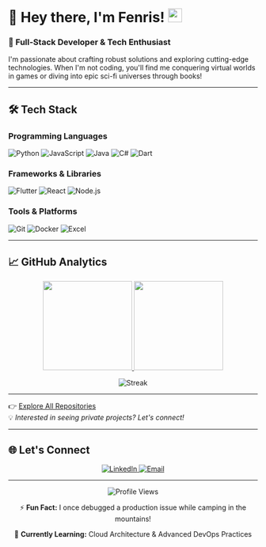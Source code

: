 # 👋 Hey there, I'm Fenris! <img src="https://media.giphy.com/media/hvRJCLFzcasrR4ia7z/giphy.gif" width="28">

### 🚀 Full-Stack Developer & Tech Enthusiast

I'm passionate about crafting robust solutions and exploring cutting-edge technologies. When I'm not coding, you'll find me conquering virtual worlds in games or diving into epic sci-fi universes through books!

---

## 🛠️ Tech Stack

### **Programming Languages**
![Python](https://img.shields.io/badge/Python-3670A0?style=for-the-badge&logo=python&logoColor=ffdd54)
![JavaScript](https://img.shields.io/badge/JavaScript-F7DF1E?style=for-the-badge&logo=javascript&logoColor=black)
![Java](https://img.shields.io/badge/Java-ED8B00?style=for-the-badge&logo=java&logoColor=white)
![C#](https://img.shields.io/badge/C%23-239120?style=for-the-badge&logo=c-sharp&logoColor=white)
![Dart](https://img.shields.io/badge/Dart-0175C2?style=for-the-badge&logo=dart&logoColor=white)

### **Frameworks & Libraries**
![Flutter](https://img.shields.io/badge/Flutter-02569B?style=for-the-badge&logo=flutter&logoColor=white)
![React](https://img.shields.io/badge/React-61DAFB?style=for-the-badge&logo=react&logoColor=black)
![Node.js](https://img.shields.io/badge/Node.js-339933?style=for-the-badge&logo=node.js&logoColor=white)

### **Tools & Platforms**
![Git](https://img.shields.io/badge/Git-F05032?style=for-the-badge&logo=git&logoColor=white)
![Docker](https://img.shields.io/badge/Docker-2496ED?style=for-the-badge&logo=docker&logoColor=white)
![Excel](https://img.shields.io/badge/Excel-217346?style=for-the-badge&logo=microsoft-excel&logoColor=white)

---

## 📈 GitHub Analytics

<div align="center">
  
  <a href="https://github.com/fenris-nl">
    <img height="180em" src="https://github-readme-stats.vercel.app/api?username=fenris-nl&show_icons=true&theme=radical&include_all_commits=true&count_private=true&hide_border=true"/>
    <img height="180em" src="https://github-readme-stats.vercel.app/api/top-langs/?username=fenris-nl&layout=compact&theme=radical&hide_border=true&langs_count=6"/>
  </a>
  
  ![Streak](https://github-readme-streak-stats.herokuapp.com/?user=fenris-nl&theme=radical&hide_border=true&fire=DD472B)

</div>

---

👉 [Explore All Repositories](https://github.com/fenris-nl?tab=repositories)  
💡 *Interested in seeing private projects? Let's connect!*

---

## 🌐 Let's Connect

<p align="center">
  <a href="https://www.linkedin.com/in/kaan-erdem/" target="_blank">
    <img src="https://img.shields.io/badge/LinkedIn-0077B5?style=for-the-badge&logo=linkedin&logoColor=white" alt="LinkedIn"/>
  </a>
  <a href="mailto:kaanerdem3@gmail.com">
    <img src="https://img.shields.io/badge/Gmail-D14836?style=for-the-badge&logo=gmail&logoColor=white" alt="Email"/>
  </a>
</p>

---

<div align="center">
  
  ![Profile Views](https://komarev.com/ghpvc/?username=fenris-nl&color=blue&style=flat-square)
  
  ⚡ **Fun Fact:** I once debugged a production issue while camping in the mountains!  
  
  🚧 **Currently Learning:** Cloud Architecture & Advanced DevOps Practices

</div>
